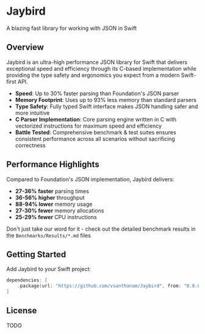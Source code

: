 # Jaybird

A blazing fast library for working with JSON in Swift

## Overview

Jaybird is an ultra-high performance JSON library for Swift that delivers exceptional speed and efficiency through its C-based implementation while providing the type safety and ergonomics you expect from a modern Swift-first API.

- **Speed**: Up to 30% faster parsing than Foundation's JSON parser
- **Memory Footprint**: Uses up to 93% less memory than standard parsers
- **Type Safety**: Fully typed Swift interface makes JSON handling safer and more intuitive
- **C Parser Implementation**: Core parsing engine written in C with vectorized instructions for maximum speed and efficiency
- **Battle Tested**: Comprehensive benchmark & test suites ensures consistent performance across all scenarios without sacrificing correctness

## Performance Highlights

Compared to Foundation's JSON implementation, Jaybird delivers:

- **27-36% faster** parsing times
- **36-56% higher** throughput
- **88-94% lower** memory usage
- **27-30% fewer** memory allocations
- **25-29% fewer** CPU instructions

Don't just take our word for it - check out the detailed benchmark results in the `Benchmarks/Results/*.md` files

## Getting Started

Add Jaybird to your Swift project:

```swift
dependencies: [
    .package(url: "https://github.com/vsanthanam/Jaybird", from: "0.0.0")
]
```

## License

TODO
